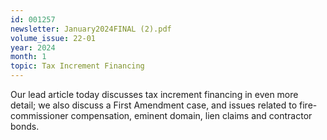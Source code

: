 ```yaml
---
id: 001257
newsletter: January2024FINAL (2).pdf
volume_issue: 22-01
year: 2024
month: 1
topic: Tax Increment Financing
---
```


Our lead article today discusses tax increment financing in even more detail; we also discuss a First Amendment case, and issues related to fire-commissioner compensation, eminent domain, lien claims and contractor bonds.
